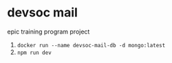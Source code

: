 # devsoc mail

epic training program project

1. `docker run --name devsoc-mail-db -d mongo:latest`
2. `npm run dev`
